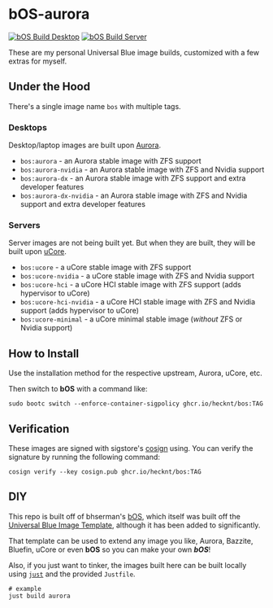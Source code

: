 # bOS-aurora

[![bOS Build Desktop](https://github.com/hecknt/bos-aurora/actions/workflows/build-desktop.yml/badge.svg)](https://github.com/hecknt/bos-aurora/actions/workflows/build-desktop.yml)
[![bOS Build Server](https://github.com/hecknt/bos-aurora/actions/workflows/build-server.yml/badge.svg)](https://github.com/hceknt/bos-aurora/actions/workflows/build-server.yml)

These are my personal Universal Blue image builds, customized with a few extras for myself.

## Under the Hood

There's a single image name `bos` with multiple tags.


### Desktops

Desktop/laptop images are built upon [Aurora](https://github.com/ublue-os/aurora).

- `bos:aurora` - an Aurora stable image with ZFS support
- `bos:aurora-nvidia` - an Aurora stable image with ZFS and Nvidia support
- `bos:aurora-dx` - an Aurora stable image with ZFS support and extra developer features
- `bos:aurora-dx-nvidia` - an Aurora stable image with ZFS and Nvidia support and extra developer features

### Servers

Server images are not being built yet. But when they are built, they will be built upon [uCore](https://github.com/ublue-os/ucore).

- `bos:ucore` - a uCore stable image with ZFS support
- `bos:ucore-nvidia` - a uCore stable image with ZFS and Nvidia support
- `bos:ucore-hci` - a uCore HCI stable image with ZFS support (adds hypervisor to uCore)
- `bos:ucore-hci-nvidia` - a uCore HCI stable image with ZFS and Nvidia support (adds hypervisor to uCore)
- `bos:ucore-minimal` - a uCore minimal stable image (*without* ZFS or Nvidia support)

## How to Install

Use the installation method for the respective upstream, Aurora, uCore, etc.

Then switch to **bOS** with a command like:

```
sudo bootc switch --enforce-container-sigpolicy ghcr.io/hecknt/bos:TAG
```

## Verification

These images are signed with sigstore's [cosign](https://docs.sigstore.dev/cosign/overview/) using. You can verify the signature by running the following command:

```
cosign verify --key cosign.pub ghcr.io/hecknt/bos:TAG
```

## DIY

This repo is built off of bhserman's [bOS](https://github.com/bhserman/bos), which itself was built off the [Universal Blue Image Template](https://github.com/ublue-os/image-template), although it has been added to significantly.

That template can be used to extend any image you like, Aurora, Bazzite, Bluefin, uCore or even **bOS** so you can make your own ***bOS***!

Also, if you just want to tinker, the images built here can be built locally using [`just`](https://just.systems/) and the provided `Justfile`.

```
# example
just build aurora
```
